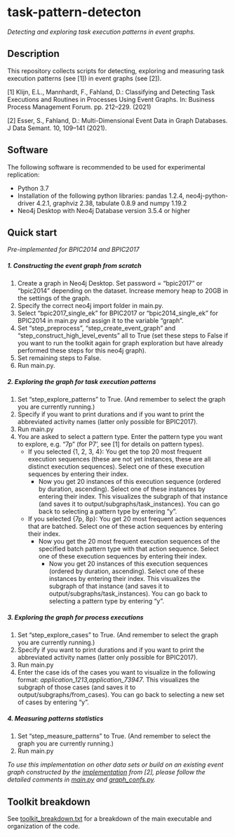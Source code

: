 # task-pattern-detecton

*Detecting and exploring task execution patterns in event graphs.*

 ## Description
 
This repository collects scripts for detecting, exploring and measuring task execution patterns (see [1]) in event graphs (see [2]).

[1] Klijn, E.L., Mannhardt, F., Fahland, D.: Classifying and Detecting Task Executions and Routines in Processes Using Event Graphs. In: Business Process Management Forum. pp. 212–229. (2021)

[2] Esser, S., Fahland, D.: Multi-Dimensional Event Data in Graph Databases. J Data Semant. 10, 109–141 (2021).

## Software

The following software is recommended to be used for experimental replication:
* Python 3.7
* Installation of the following python libraries: pandas 1.2.4, neo4j-python-driver 4.2.1, graphviz 2.38, tabulate 0.8.9 and numpy 1.19.2
* Neo4j Desktop with Neo4j Database version 3.5.4 or higher

## Quick start

*Pre-implemented for BPIC2014 and BPIC2017* 

##### 1. Constructing the event graph from scratch
1.	Create a graph in Neo4j Desktop. Set password = “bpic2017” or “bpic2014” depending on the dataset. Increase memory heap to 20GB in the settings of the graph.
2.	Specify the correct neo4j import folder in main.py.
3.	Select “bpic2017_single_ek” for BPIC2017 or “bpic2014_single_ek” for BPIC2014 in main.py and assign it to the variable “graph”.
4.	Set “step_preprocess”, “step_create_event_graph” and “step_construct_high_level_events” all to True (set these steps to False if you want to run the toolkit again for graph exploration but have already performed these steps for this neo4j graph).
5.	Set remaining steps to False.
6.	Run main.py.

##### 2. Exploring the graph for task execution patterns
1. Set “step_explore_patterns” to True. (And remember to select the graph you are currently running.)
2. Specify if you want to print durations and if you want to print the abbreviated activity names (latter only possible for BPIC2017).
3. Run main.py
4. You are asked to select a pattern type. Enter the pattern type you want to explore, e.g. “7p” (for P7’, see [1] for details on pattern types).
   * If you selected {1, 2, 3, 4}: You get the top 20 most frequent execution sequences (these are not yet instances, these are all distinct execution sequences). Select one of these execution sequences by entering their index.
      * Now you get 20 instances of this execution sequence (ordered by duration, ascending). Select one of these instances by entering their index. This visualizes the subgraph of that instance (and saves it to output/subgraphs/task_instances). You can go back to selecting a pattern type by entering “y”.
   * If you selected {7p, 8p}: You get 20 most frequent action sequences that are batched. Select one of these action sequences by entering their index.
      * Now you get the 20 most frequent execution sequences of the specified batch pattern type with that action sequence. Select one of these execution sequences by entering their index.
         * Now you get 20 instances of this execution sequences (ordered by duration, ascending). Select one of these instances by entering their index. This visualizes the subgraph of that instance (and saves it to output/subgraphs/task_instances). You can go back to selecting a pattern type by entering “y”.
    
##### 3. Exploring the graph for process executions
1. Set “step_explore_cases” to True. (And remember to select the graph you are currently running.)
2. Specify if you want to print durations and if you want to print the abbreviated activity names (latter only possible for BPIC2017).
3. Run main.py
4. Enter the case ids of the cases you want to visualize in the following format: *application_1213,application_73947*. This visualizes the subgraph of those cases (and saves it to output/subgraphs/from_cases). You can go back to selecting a new set of cases by entering “y”.

##### 4. Measuring patterns statistics
1. Set “step_measure_patterns” to True. (And remember to select the graph you are currently running.)
2. Run main.py

*To use this implementation on other data sets or build on an existing event graph constructed by the [implementation](https://github.com/multi-dimensional-process-mining/graphdb-eventlogs) from [2], please follow the detailed comments in [main.py](main.py) and [graph_confs.py](graph_confs.py).*

## Toolkit breakdown
See [toolkit_breakdown.txt](toolkit_breakdown.txt) for a breakdown of the main executable and organization of the code.
